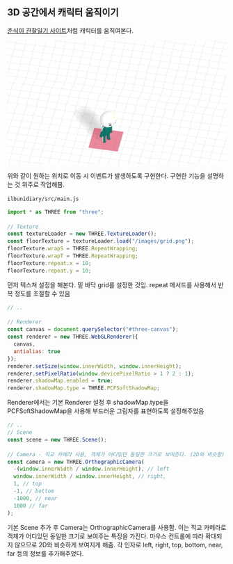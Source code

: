 ﻿## 3D 공간에서 캐릭터 움직이기

[춘식이 관찰일기 사이트](https://choonsikdiary.com/)처럼 캐릭터를 움직여본다.

![](../../img/230613-1.gif)

위와 같이 원하는 위치로 이동 시 이벤트가 발생하도록 구현한다. 구현한 기능을 설명하는 것 위주로 작업해봄.

`ilbunidiary/src/main.js`

```jsx
import * as THREE from "three";

// Texture
const textureLoader = new THREE.TextureLoader();
const floorTexture = textureLoader.load("/images/grid.png");
floorTexture.wrapS = THREE.RepeatWrapping;
floorTexture.wrapT = THREE.RepeatWrapping;
floorTexture.repeat.x = 10;
floorTexture.repeat.y = 10;
```

먼저 텍스쳐 설정을 해본다. 밑 바닥 grid를 설정한 것임. repeat 메서드를 사용해서 반복 정도를 조절할 수 있음

```jsx
// ..

// Renderer
const canvas = document.querySelector("#three-canvas");
const renderer = new THREE.WebGLRenderer({
  canvas,
  antialias: true
});
renderer.setSize(window.innerWidth, window.innerHeight);
renderer.setPixelRatio(window.devicePixelRatio > 1 ? 2 : 1);
renderer.shadowMap.enabled = true;
renderer.shadowMap.type = THREE.PCFSoftShadowMap;
```

Renderer에서는 기본 Renderer 설정 후 shadowMap.type을 PCFSoftShadowMap을 사용해 부드러운 그림자를 표현하도록 설정해주었음

```jsx
// ..
// Scene
const scene = new THREE.Scene();

// Camera - 직교 카메라 사용, 객체가 어디있던 동일한 크기로 보여준다. (2D와 비슷함)
const camera = new THREE.OrthographicCamera(
  -(window.innerWidth / window.innerHeight), // left
  window.innerWidth / window.innerHeight, // right,
  1, // top
  -1, // bottom
  -1000, // near
  1000 // far
);
```

기본 Scene 추가 후 Camera는 OrthographicCamera를 사용함.
이는 직교 카메라로 객체가 어디있던 동일한 크기로 보여주는 특징을 가진다. 마우스 컨트롤에 따라 확대되지 않으므로 2D와 비슷하게 보여지게 해줌. 각 인자로 left, right, top, bottom, near, far 등의 정보를 추가해주었다.
